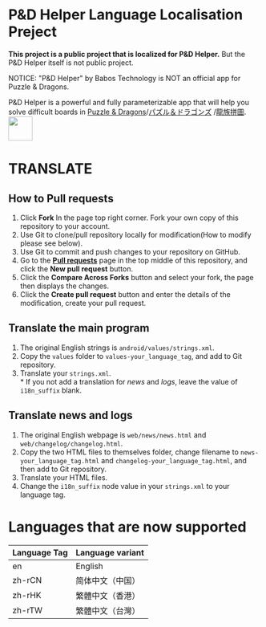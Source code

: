 ﻿P&D Helper Language Localisation Preject
======
**This project is a public project that is localized for P&D Helper.** But the P&D Helper itself is not public project.

NOTICE: "P&D Helper" by Babos Technology is NOT an official app for Puzzle & Dragons.

P&D Helper is a powerful and fully parameterizable app that will help you solve difficult boards in [Puzzle & Dragons](https://www.puzzleanddragons.us/)/[パズル＆ドラゴンズ](http://pad.gungho.jp)
/[龍族拼圖](https://pad.gungho.jp/hktw/pad/).  
<a href="https://play.google.com/store/apps/details?id=com.lt.padhelper"><img src="https://play.google.com/intl/en_us/badges/images/generic/en-play-badge.png" height="48"></a>

# TRANSLATE
## How to **Pull requests**
1. Click **Fork** In the page top right corner. Fork your own copy of this repository to your account.
1. Use Git to clone/pull repository locally for modification(How to modify please see below).
1. Use Git to commit and push changes to your repository on GitHub.
1. Go to the **[Pull requests](//github.com/puzzled-dragon/pad-helper/pulls)** page in the top middle of this repository, and click the **New pull request** button.
1. Click the **Compare Across Forks** button and select your fork, the page then displays the changes.
1. Click the **Create pull request** button and enter the details of the modification, create your pull request.
## Translate the main program
1. The original English strings is `android/values/strings.xml`.
1. Copy the `values` folder to `values-your_language_tag`, and add to Git repository.
1. Translate your `strings.xml`.  
  \* If you not add a translation for *news* and *logs*, leave the value of `i18n_suffix` blank.
## Translate news and logs
1. The original English webpage is `web/news/news.html` and `web/changelog/changelog.html`.
1. Copy the two HTML files to themselves folder, change filename to `news-your_language_tag.html` and `changelog-your_language_tag.html`, and then add to Git repository.
1. Translate your HTML files.
1. Change the `i18n_suffix` node value in your `strings.xml` to your language tag.
# Languages that are now supported
| Language Tag | Language variant |
| --- | --- |
| en | English |
| zh-rCN | 简体中文（中国） |
| zh-rHK | 繁體中文（香港） |
| zh-rTW | 繁體中文（台灣） |